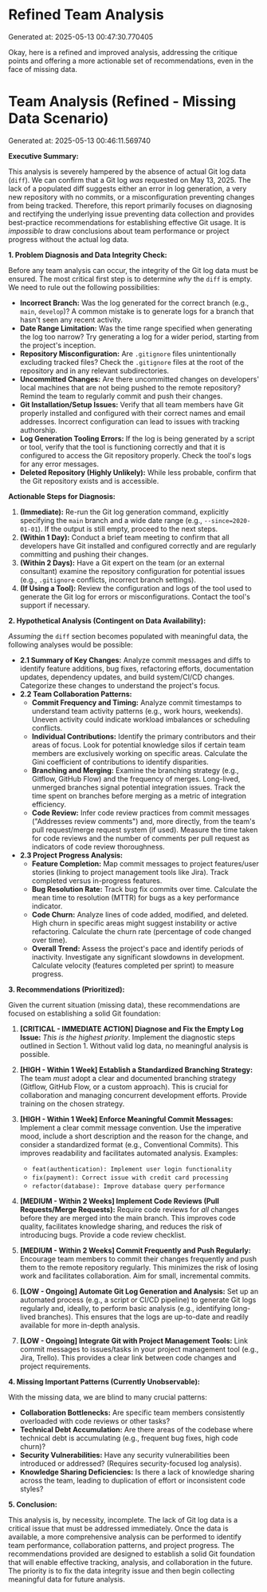 # Refined Team Analysis
Generated at: 2025-05-13 00:47:30.770405

Okay, here is a refined and improved analysis, addressing the critique points and offering a more actionable set of recommendations, even in the face of missing data.

# Team Analysis (Refined - Missing Data Scenario)

Generated at: 2025-05-13 00:46:11.569740

**Executive Summary:**

This analysis is severely hampered by the absence of actual Git log data (`diff`). We can confirm that a Git log *was* requested on May 13, 2025. The lack of a populated diff suggests either an error in log generation, a very new repository with no commits, or a misconfiguration preventing changes from being tracked.  Therefore, this report primarily focuses on diagnosing and rectifying the underlying issue preventing data collection and provides best-practice recommendations for establishing effective Git usage. It is *impossible* to draw conclusions about team performance or project progress without the actual log data.

**1. Problem Diagnosis and Data Integrity Check:**

Before any team analysis can occur, the integrity of the Git log data must be ensured. The most critical first step is to determine *why* the `diff` is empty.  We need to rule out the following possibilities:

*   **Incorrect Branch:** Was the log generated for the correct branch (e.g., `main`, `develop`)?  A common mistake is to generate logs for a branch that hasn't seen any recent activity.
*   **Date Range Limitation:** Was the time range specified when generating the log too narrow?  Try generating a log for a wider period, starting from the project's inception.
*   **Repository Misconfiguration:** Are `.gitignore` files unintentionally excluding tracked files? Check the `.gitignore` files at the root of the repository and in any relevant subdirectories.
*   **Uncommitted Changes:** Are there uncommitted changes on developers' local machines that are not being pushed to the remote repository? Remind the team to regularly commit and push their changes.
*   **Git Installation/Setup Issues:** Verify that all team members have Git properly installed and configured with their correct names and email addresses. Incorrect configuration can lead to issues with tracking authorship.
*   **Log Generation Tooling Errors:** If the log is being generated by a script or tool, verify that the tool is functioning correctly and that it is configured to access the Git repository properly. Check the tool's logs for any error messages.
*   **Deleted Repository (Highly Unlikely):** While less probable, confirm that the Git repository exists and is accessible.

**Actionable Steps for Diagnosis:**

1.  **(Immediate):** Re-run the Git log generation command, explicitly specifying the `main` branch and a wide date range (e.g., `--since=2020-01-01`).  If the output is still empty, proceed to the next steps.
2.  **(Within 1 Day):** Conduct a brief team meeting to confirm that all developers have Git installed and configured correctly and are regularly committing and pushing their changes.
3.  **(Within 2 Days):** Have a Git expert on the team (or an external consultant) examine the repository configuration for potential issues (e.g., `.gitignore` conflicts, incorrect branch settings).
4.  **(If Using a Tool):** Review the configuration and logs of the tool used to generate the Git log for errors or misconfigurations.  Contact the tool's support if necessary.

**2. Hypothetical Analysis (Contingent on Data Availability):**

*Assuming* the `diff` section becomes populated with meaningful data, the following analyses would be possible:

*   **2.1 Summary of Key Changes:** Analyze commit messages and diffs to identify feature additions, bug fixes, refactoring efforts, documentation updates, dependency updates, and build system/CI/CD changes. Categorize these changes to understand the project's focus.
*   **2.2 Team Collaboration Patterns:**
    *   **Commit Frequency and Timing:** Analyze commit timestamps to understand team activity patterns (e.g., work hours, weekends). Uneven activity could indicate workload imbalances or scheduling conflicts.
    *   **Individual Contributions:** Identify the primary contributors and their areas of focus. Look for potential knowledge silos if certain team members are exclusively working on specific areas. Calculate the Gini coefficient of contributions to identify disparities.
    *   **Branching and Merging:** Examine the branching strategy (e.g., Gitflow, GitHub Flow) and the frequency of merges. Long-lived, unmerged branches signal potential integration issues. Track the time spent on branches before merging as a metric of integration efficiency.
    *   **Code Review:** Infer code review practices from commit messages ("Addresses review comments") and, more directly, from the team's pull request/merge request system (if used). Measure the time taken for code reviews and the number of comments per pull request as indicators of code review thoroughness.
*   **2.3 Project Progress Analysis:**
    *   **Feature Completion:** Map commit messages to project features/user stories (linking to project management tools like Jira). Track completed versus in-progress features.
    *   **Bug Resolution Rate:** Track bug fix commits over time. Calculate the mean time to resolution (MTTR) for bugs as a key performance indicator.
    *   **Code Churn:** Analyze lines of code added, modified, and deleted. High churn in specific areas might suggest instability or active refactoring. Calculate the churn rate (percentage of code changed over time).
    *   **Overall Trend:** Assess the project's pace and identify periods of inactivity. Investigate any significant slowdowns in development. Calculate velocity (features completed per sprint) to measure progress.

**3. Recommendations (Prioritized):**

Given the current situation (missing data), these recommendations are focused on establishing a solid Git foundation:

1.  **[CRITICAL - IMMEDIATE ACTION] Diagnose and Fix the Empty Log Issue:** *This is the highest priority*. Implement the diagnostic steps outlined in Section 1. Without valid log data, no meaningful analysis is possible.
2.  **[HIGH - Within 1 Week] Establish a Standardized Branching Strategy:** The team *must* adopt a clear and documented branching strategy (Gitflow, GitHub Flow, or a custom approach). This is crucial for collaboration and managing concurrent development efforts. Provide training on the chosen strategy.
3.  **[HIGH - Within 1 Week] Enforce Meaningful Commit Messages:** Implement a clear commit message convention. Use the imperative mood, include a short description and the reason for the change, and consider a standardized format (e.g., Conventional Commits). This improves readability and facilitates automated analysis. Examples:

    *   `feat(authentication): Implement user login functionality`
    *   `fix(payment): Correct issue with credit card processing`
    *   `refactor(database): Improve database query performance`
4.  **[MEDIUM - Within 2 Weeks] Implement Code Reviews (Pull Requests/Merge Requests):** Require code reviews for *all* changes before they are merged into the main branch. This improves code quality, facilitates knowledge sharing, and reduces the risk of introducing bugs. Provide a code review checklist.
5.  **[MEDIUM - Within 2 Weeks] Commit Frequently and Push Regularly:** Encourage team members to commit their changes frequently and push them to the remote repository regularly. This minimizes the risk of losing work and facilitates collaboration. Aim for small, incremental commits.
6.  **[LOW - Ongoing] Automate Git Log Generation and Analysis:** Set up an automated process (e.g., a script or CI/CD pipeline) to generate Git logs regularly and, ideally, to perform basic analysis (e.g., identifying long-lived branches). This ensures that the logs are up-to-date and readily available for more in-depth analysis.
7.  **[LOW - Ongoing] Integrate Git with Project Management Tools:** Link commit messages to issues/tasks in your project management tool (e.g., Jira, Trello). This provides a clear link between code changes and project requirements.

**4. Missing Important Patterns (Currently Unobservable):**

With the missing data, we are blind to many crucial patterns:

*   **Collaboration Bottlenecks:** Are specific team members consistently overloaded with code reviews or other tasks?
*   **Technical Debt Accumulation:** Are there areas of the codebase where technical debt is accumulating (e.g., frequent bug fixes, high code churn)?
*   **Security Vulnerabilities:** Have any security vulnerabilities been introduced or addressed? (Requires security-focused log analysis).
*   **Knowledge Sharing Deficiencies:** Is there a lack of knowledge sharing across the team, leading to duplication of effort or inconsistent code styles?

**5. Conclusion:**

This analysis is, by necessity, incomplete. The lack of Git log data is a critical issue that must be addressed immediately. Once the data is available, a more comprehensive analysis can be performed to identify team performance, collaboration patterns, and project progress. The recommendations provided are designed to establish a solid Git foundation that will enable effective tracking, analysis, and collaboration in the future. The priority is to fix the data integrity issue and then begin collecting meaningful data for future analysis.
